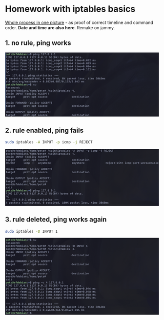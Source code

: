 # Homework with iptables basics

[Whole process in one picture](./assets/same-on-jammy.png) - as proof of correct timeline and command order. **Date and time are also here**. Remake on jammy.

## 1. no rule, ping works

![](./assets/01_no-rule.png)

## 2. rule enabled, ping fails

```bash
sudo iptables -A INPUT -p icmp -j REJECT
```

![](./assets/02_rule-enabled_ping-failed.png)

## 3. rule deleted, ping works again

```bash
sudo iptables -D INPUT 1
```

![](./assets/03_rule-removed-ping-works.png)
